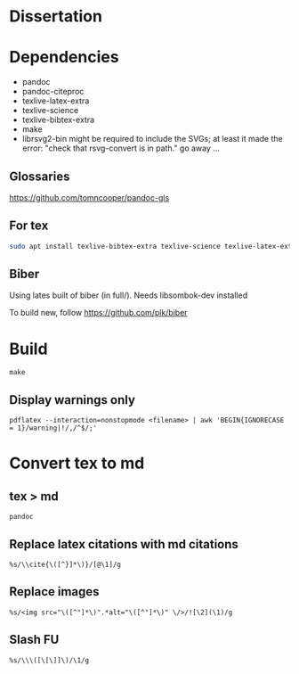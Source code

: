 # Dissertation

# Dependencies
- pandoc
- pandoc-citeproc
- texlive-latex-extra
- texlive-science
- texlive-bibtex-extra
- make
- librsvg2-bin might be required to include the SVGs; at least it made the error: "check that rsvg-convert is in path." go away ...

## Glossaries
https://github.com/tomncooper/pandoc-gls


## For tex
```bash
sudo apt install texlive-bibtex-extra texlive-science texlive-latex-extra biber
```
    
## Biber
Using lates built of biber (in full/). Needs libsombok-dev installed

To build new, follow https://github.com/plk/biber



    
# Build 

    make

## Display warnings only

    pdflatex --interaction=nonstopmode <filename> | awk 'BEGIN{IGNORECASE = 1}/warning|!/,/^$/;'

    

# Convert tex to md
    
## tex > md

    pandoc
    
## Replace latex citations with md citations

    %s/\\cite{\([^}]*\)}/[@\1]/g 
    

## Replace images

    %s/<img src="\([^"]*\)".*alt="\([^"]*\)" \/>/![\2](\1)/g 


## Slash FU

    %s/\\\([\[\]]\)/\1/g 

    
